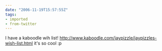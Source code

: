 ```yaml
---
date: "2006-11-19T15:57:55Z"
tags:
- imported
- from-twitter
---
```

I have a kaboodle wih list\! http://www.kaboodle.com/jaypizzle/jaypizzles-wish-list.html it's so cool :p

